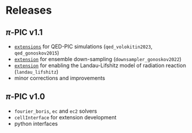 # Releases

## $\pi$-PIC v1.1
- [`extensions`](https://github.com/hi-chi/pipic/blob/main/docs/EXTENSIONS.md) for QED-PIC simulations (`qed_volokitin2023`, `qed_gonoskov2015`)
- [`extension`](https://github.com/hi-chi/pipic/blob/main/docs/EXTENSIONS.md) for ensemble down-sampling (`downsampler_gonoskov2022`)
- [`extension`](https://github.com/hi-chi/pipic/blob/main/docs/EXTENSIONS.md) for enabling the Landau-Lifshitz model of radiation reaction (`landau_lifshitz`)
- minor corrections and improvements

## $\pi$-PIC v1.0
- `fourier_boris`, `ec` and `ec2` solvers
- `cellInterface` for extension development
- python interfaces
